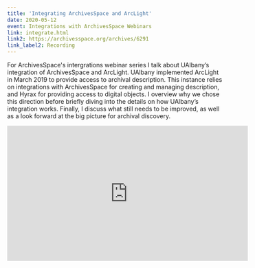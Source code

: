 ```yaml
---
title: 'Integrating ArchivesSpace and ArcLight'
date: 2020-05-12
event: Integrations with ArchivesSpace Webinars
link: integrate.html
link2: https://archivesspace.org/archives/6291
link_label2: Recording
---
```

For ArchivesSpace's intergrations webinar series I talk about UAlbany’s integration of ArchivesSpace and ArcLight. UAlbany implemented ArcLight in March 2019 to provide access to archival description. This instance relies on integrations with ArchivesSpace for creating and managing description, and Hyrax for providing access to digital objects. I overview why we chose this direction before briefly diving into the details on how UAlbany’s integration works. Finally, I discuss what still needs to be improved, as well as a look forward at the big picture for archival discovery.

<iframe width="560" height="315" src="https://www.youtube.com/embed/WHNBKJCg-eI?start=1494" frameborder="0" allow="accelerometer; autoplay; clipboard-write; encrypted-media; gyroscope; picture-in-picture" allowfullscreen></iframe>
<div class="float:clear;"/>
